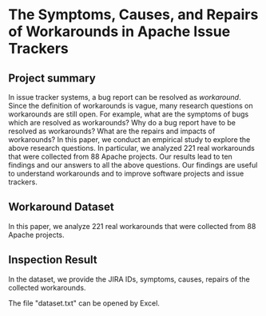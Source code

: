 # The Symptoms, Causes, and Repairs of Workarounds in Apache Issue Trackers

## Project summary

In issue tracker systems, a bug report can be resolved as *workaround*. Since the definition of workarounds is vague, many research questions on workarounds are still open. For example, what are the symptoms of bugs which are resolved as workarounds? Why do a bug report have to be resolved as workarounds? What are the repairs and impacts of workarounds? In this paper, we conduct an empirical study to explore the above research questions. In particular, we analyzed 221 real workarounds that were collected from 88 Apache projects. Our results lead to ten findings and our answers to all the above questions. Our findings are useful to understand workarounds and to improve software projects and issue trackers.

## Workaround Dataset

In this paper, we analyze 221 real workarounds that were collected from 88 Apache projects.

## Inspection Result

In the dataset, we provide the JIRA IDs, symptoms, causes, repairs of the collected workarounds.

The file "dataset.txt" can be opened by Excel.